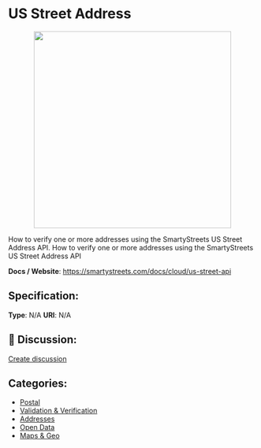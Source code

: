 # US Street Address
<p align="center">
    <img width="400" src="https://raw.githubusercontent.com/apis-list/apis-list/apis/us-street-address/logo_256x256.png" />
</p>

How to verify one or more addresses using the SmartyStreets US Street Address API. How to verify one or more addresses using the SmartyStreets US Street Address API

**Docs / Website**: https://smartystreets.com/docs/cloud/us-street-api

## Specification:
**Type**:  N/A 
**URI**:  N/A 

## 💬 Discussion:
[Create discussion](link)

## Categories:
- [Postal](https://github.com/apis-list/apis-list#postal)
- [Validation & Verification](https://github.com/apis-list/apis-list#validation-and-verification)
- [Addresses](https://github.com/apis-list/apis-list#addresses)
- [Open Data](https://github.com/apis-list/apis-list#open-data)
- [Maps & Geo](https://github.com/apis-list/apis-list#maps-and-geo)





